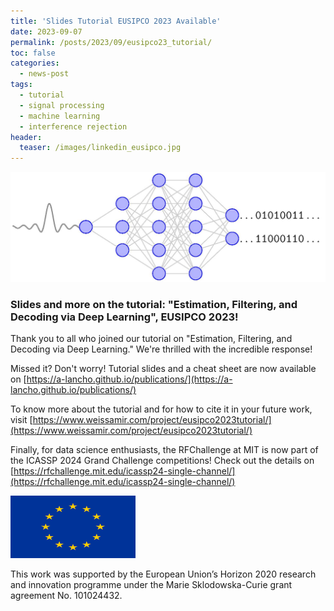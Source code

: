 ```yaml
---
title: 'Slides Tutorial EUSIPCO 2023 Available'
date: 2023-09-07
permalink: /posts/2023/09/eusipco23_tutorial/
toc: false
categories:
  - news-post
tags:
  - tutorial
  - signal processing
  - machine learning
  - interference rejection
header:
  teaser: /images/linkedin_eusipco.jpg
---
```


![EUSIPCO 2023 TUTORIAL](/images/linkedin_eusipco.jpg)

### Slides and more on the tutorial: "Estimation, Filtering, and Decoding via Deep Learning", EUSIPCO 2023!

Thank you to all who joined our tutorial on "Estimation, Filtering, and Decoding via Deep Learning." We're thrilled with the incredible response!

Missed it? Don't worry! Tutorial slides and a cheat sheet are now available on [https://a-lancho.github.io/publications/](https://a-lancho.github.io/publications/) 

To know more about the tutorial and for how to cite it in your future work, visit [https://www.weissamir.com/project/eusipco2023tutorial/](https://www.weissamir.com/project/eusipco2023tutorial/)

Finally, for data science enthusiasts, the RFChallenge at MIT is now part of the ICASSP 2024 Grand Challenge competitions! Check out the details on [https://rfchallenge.mit.edu/icassp24-single-channel/](https://rfchallenge.mit.edu/icassp24-single-channel/) 

<img src="/images/flag_yellow_low.jpeg" width="200" height="100">

This work was supported by the European Union’s Horizon 2020 research and innovation programme under the Marie Sklodowska-Curie grant agreement No. 101024432.